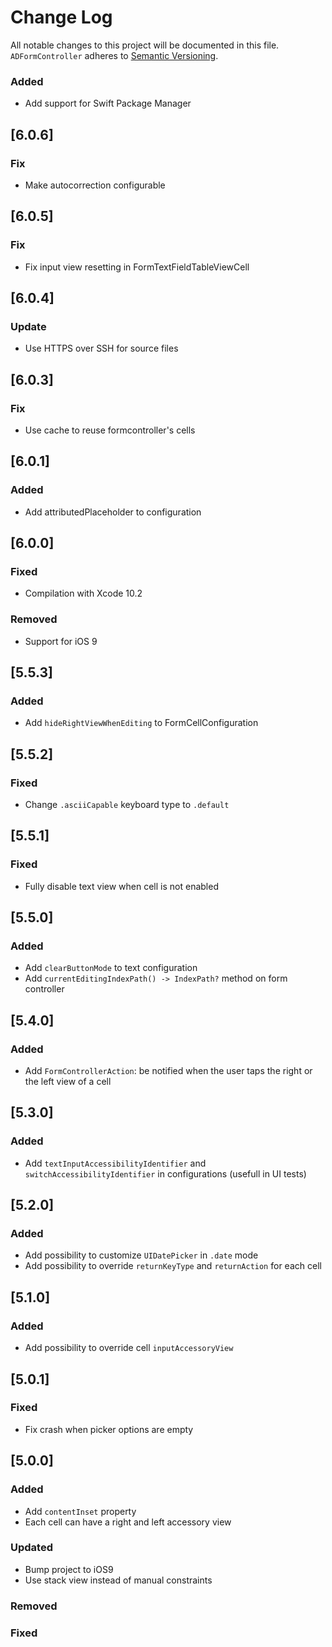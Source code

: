# Change Log
All notable changes to this project will be documented in this file.
`ADFormController` adheres to [Semantic Versioning](http://semver.org/).

### Added
- Add support for Swift Package Manager

## [6.0.6]

### Fix
- Make autocorrection configurable

## [6.0.5]

### Fix
- Fix input view resetting in FormTextFieldTableViewCell

## [6.0.4]

### Update
- Use HTTPS over SSH for source files

## [6.0.3]

### Fix
- Use cache to reuse formcontroller's cells

## [6.0.1]

### Added
- Add attributedPlaceholder to configuration

## [6.0.0]

### Fixed

- Compilation with Xcode 10.2

### Removed

- Support for iOS 9

## [5.5.3]

### Added
- Add `hideRightViewWhenEditing` to FormCellConfiguration

## [5.5.2]

### Fixed
- Change `.asciiCapable` keyboard type to `.default`

## [5.5.1]

### Fixed
- Fully disable text view when cell is not enabled

## [5.5.0]

### Added
- Add `clearButtonMode` to text configuration
- Add `currentEditingIndexPath() -> IndexPath?` method on form controller

## [5.4.0]

### Added
- Add `FormControllerAction`: be notified when the user taps the right or the left view of a cell

## [5.3.0]

### Added
- Add `textInputAccessibilityIdentifier` and `switchAccessibilityIdentifier` in configurations (usefull in UI tests)

## [5.2.0]

### Added
- Add possibility to customize `UIDatePicker` in `.date` mode
- Add possibility to override `returnKeyType` and `returnAction` for each cell

## [5.1.0]

### Added
- Add possibility to override cell `inputAccessoryView`

## [5.0.1]

### Fixed
- Fix crash when picker options are empty

## [5.0.0]

### Added
- Add `contentInset` property
- Each cell can have a right and left accessory view

### Updated
- Bump project to iOS9
- Use stack view instead of manual constraints

### Removed

### Fixed
